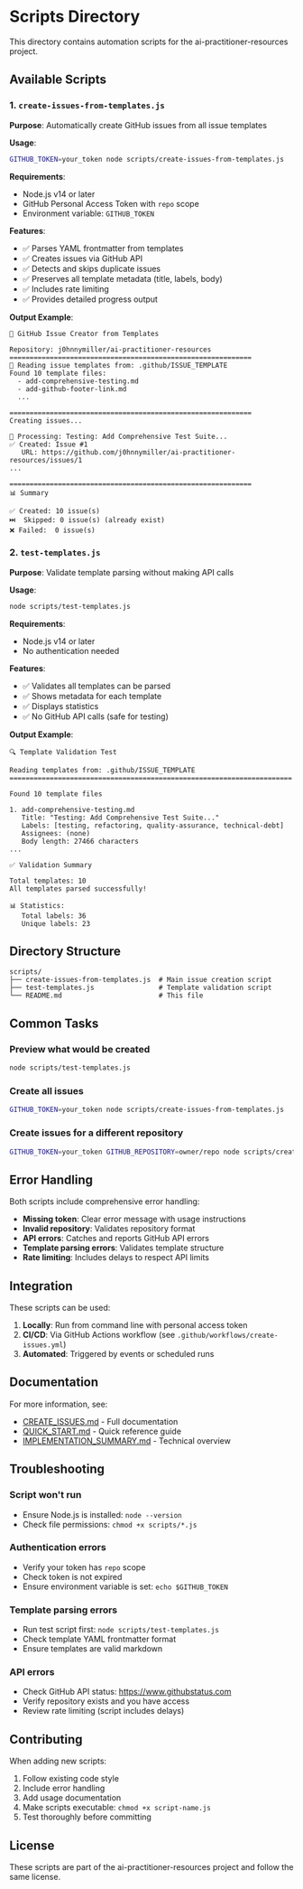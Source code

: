 # Scripts Directory

This directory contains automation scripts for the ai-practitioner-resources project.

## Available Scripts

### 1. `create-issues-from-templates.js`

**Purpose**: Automatically create GitHub issues from all issue templates

**Usage**:
```bash
GITHUB_TOKEN=your_token node scripts/create-issues-from-templates.js
```

**Requirements**:
- Node.js v14 or later
- GitHub Personal Access Token with `repo` scope
- Environment variable: `GITHUB_TOKEN`

**Features**:
- ✅ Parses YAML frontmatter from templates
- ✅ Creates issues via GitHub API
- ✅ Detects and skips duplicate issues
- ✅ Preserves all template metadata (title, labels, body)
- ✅ Includes rate limiting
- ✅ Provides detailed progress output

**Output Example**:
```
🚀 GitHub Issue Creator from Templates

Repository: j0hnnymiller/ai-practitioner-resources
============================================================
📂 Reading issue templates from: .github/ISSUE_TEMPLATE
Found 10 template files:
  - add-comprehensive-testing.md
  - add-github-footer-link.md
  ...

============================================================
Creating issues...

📝 Processing: Testing: Add Comprehensive Test Suite...
✅ Created: Issue #1
   URL: https://github.com/j0hnnymiller/ai-practitioner-resources/issues/1
...

============================================================
📊 Summary

✅ Created: 10 issue(s)
⏭️  Skipped: 0 issue(s) (already exist)
❌ Failed:  0 issue(s)
```

### 2. `test-templates.js`

**Purpose**: Validate template parsing without making API calls

**Usage**:
```bash
node scripts/test-templates.js
```

**Requirements**:
- Node.js v14 or later
- No authentication needed

**Features**:
- ✅ Validates all templates can be parsed
- ✅ Shows metadata for each template
- ✅ Displays statistics
- ✅ No GitHub API calls (safe for testing)

**Output Example**:
```
🔍 Template Validation Test

Reading templates from: .github/ISSUE_TEMPLATE
======================================================================

Found 10 template files

1. add-comprehensive-testing.md
   Title: "Testing: Add Comprehensive Test Suite..."
   Labels: [testing, refactoring, quality-assurance, technical-debt]
   Assignees: (none)
   Body length: 27466 characters
...

✅ Validation Summary

Total templates: 10
All templates parsed successfully!

📊 Statistics:
   Total labels: 36
   Unique labels: 23
```

## Directory Structure

```
scripts/
├── create-issues-from-templates.js  # Main issue creation script
├── test-templates.js                # Template validation script
└── README.md                        # This file
```

## Common Tasks

### Preview what would be created
```bash
node scripts/test-templates.js
```

### Create all issues
```bash
GITHUB_TOKEN=your_token node scripts/create-issues-from-templates.js
```

### Create issues for a different repository
```bash
GITHUB_TOKEN=your_token GITHUB_REPOSITORY=owner/repo node scripts/create-issues-from-templates.js
```

## Error Handling

Both scripts include comprehensive error handling:

- **Missing token**: Clear error message with usage instructions
- **Invalid repository**: Validates repository format
- **API errors**: Catches and reports GitHub API errors
- **Template parsing errors**: Validates template structure
- **Rate limiting**: Includes delays to respect API limits

## Integration

These scripts can be used:

1. **Locally**: Run from command line with personal access token
2. **CI/CD**: Via GitHub Actions workflow (see `.github/workflows/create-issues.yml`)
3. **Automated**: Triggered by events or scheduled runs

## Documentation

For more information, see:
- [CREATE_ISSUES.md](../docs/CREATE_ISSUES.md) - Full documentation
- [QUICK_START.md](../docs/QUICK_START.md) - Quick reference guide
- [IMPLEMENTATION_SUMMARY.md](../docs/IMPLEMENTATION_SUMMARY.md) - Technical overview

## Troubleshooting

### Script won't run
- Ensure Node.js is installed: `node --version`
- Check file permissions: `chmod +x scripts/*.js`

### Authentication errors
- Verify your token has `repo` scope
- Check token is not expired
- Ensure environment variable is set: `echo $GITHUB_TOKEN`

### Template parsing errors
- Run test script first: `node scripts/test-templates.js`
- Check template YAML frontmatter format
- Ensure templates are valid markdown

### API errors
- Check GitHub API status: https://www.githubstatus.com
- Verify repository exists and you have access
- Review rate limiting (script includes delays)

## Contributing

When adding new scripts:
1. Follow existing code style
2. Include error handling
3. Add usage documentation
4. Make scripts executable: `chmod +x script-name.js`
5. Test thoroughly before committing

## License

These scripts are part of the ai-practitioner-resources project and follow the same license.
